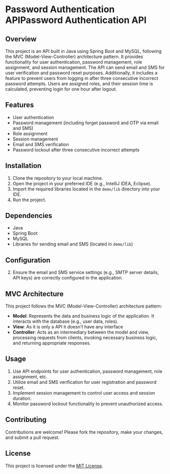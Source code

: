 # Password Authentication APIPassword Authentication API

## Overview
This project is an API built in Java using Spring Boot and MySQL, following the MVC (Model-View-Controller) architecture pattern. It provides functionality for user authentication, password management, role assignment, and session management. The API can send email and SMS for user verification and password reset purposes. Additionally, it includes a feature to prevent users from logging in after three consecutive incorrect password attempts. Users are assigned roles, and their session time is calculated, preventing login for one hour after logout.

## Features
- User authentication
- Password management (including forget password and OTP via email and SMS)
- Role assignment
- Session management
- Email and SMS verification
- Password lockout after three consecutive incorrect attempts

## Installation
1. Clone the repository to your local machine.
2. Open the project in your preferred IDE (e.g., IntelliJ IDEA, Eclipse).
3. Import the required libraries located in the `demo/lib` directory into your IDE.
5. Run the project.

## Dependencies
- Java
- Spring Boot
- MySQL
- Libraries for sending email and SMS (located in `demo/lib`)

## Configuration
2. Ensure the email and SMS service settings (e.g., SMTP server details, API keys) are correctly configured in the application.

## MVC Architecture
This project follows the MVC (Model-View-Controller) architecture pattern:
- **Model**: Represents the data and business logic of the application. It interacts with the database (e.g., user data, roles).
- **View**: As it is only a API it doesn't have any interface
- **Controller**: Acts as an intermediary between the model and view, processing requests from clients, invoking necessary business logic, and returning appropriate responses.

## Usage
1. Use API endpoints for user authentication, password management, role assignment, etc.
2. Utilize email and SMS verification for user registration and password reset.
3. Implement session management to control user access and session duration.
4. Monitor password lockout functionality to prevent unauthorized access.

## Contributing
Contributions are welcome! Please fork the repository, make your changes, and submit a pull request.

## License
This project is licensed under the [MIT License](LICENSE).
